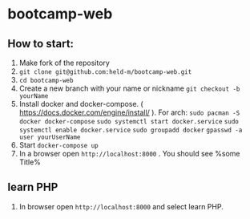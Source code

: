 # bootcamp-web

## How to start:
1. Make fork of the repository
2. `git clone git@github.com:held-m/bootcamp-web.git`
3. `cd bootcamp-web`
4. Create a new branch with your name or nickname `git checkout -b yourName`
5. Install docker and docker-compose. ( https://docs.docker.com/engine/install/ ).
	For arch:
		`sudo pacman -S docker docker-compose`
		`sudo systemctl start docker.service`
		`sudo systemctl enable docker.service`
		`sudo groupadd docker`
		`gpasswd -a user yourUserName` 
6. Start `docker-compose up`
7. In a browser open `http://localhost:8000` . You should see %some Title%

## learn PHP
1. In browser open `http://localhost:8000` and select learn PHP.
